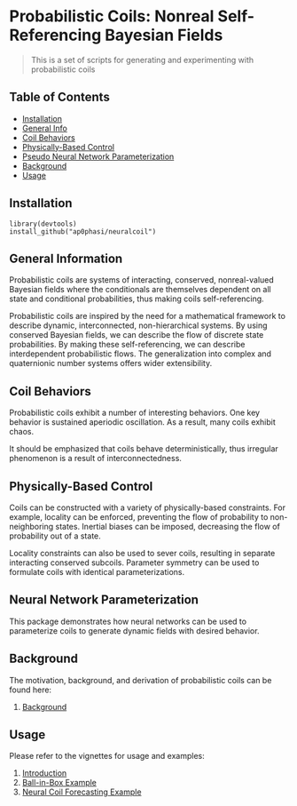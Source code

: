 # Probabilistic Coils: Nonreal Self-Referencing Bayesian Fields
> This is a set of scripts for generating and experimenting with probabilistic coils

## Table of Contents
* [Installation](#install)
* [General Info](#general-information)
* [Coil Behaviors](#coil-behaviors)
* [Physically-Based Control](#physically-based-control)
* [Pseudo Neural Network Parameterization](#pseudo-neural-network-parameterization)
* [Background](#background)
* [Usage](#usage)
<!-- * [License](#license) -->

## Installation
```
library(devtools)
install_github("ap0phasi/neuralcoil")
```

## General Information
Probabilistic coils are systems of interacting, conserved, nonreal-valued Bayesian fields where the conditionals
are themselves dependent on all state and conditional probabilities, thus making coils
self-referencing. 

Probabilistic coils are inspired by the need for a mathematical framework to describe
dynamic, interconnected, non-hierarchical systems. By using conserved Bayesian fields,
we can describe the flow of discrete state probabilities. By making these self-referencing,
we can describe interdependent probabilistic flows. The generalization into complex and quaternionic
number systems offers wider extensibility. 

## Coil Behaviors 
Probabilistic coils exhibit a number of interesting behaviors. One key behavior is sustained 
aperiodic oscillation. As a result, many coils exhibit chaos. 

It should be emphasized that coils behave deterministically, thus irregular phenomenon is a result of
interconnectedness. 


## Physically-Based Control
Coils can be constructed with a variety of physically-based constraints. For example, locality
can be enforced, preventing the flow of probability to non-neighboring states. Inertial biases can
be imposed, decreasing the flow of probability out of a state. 

Locality constraints can also be used to sever coils, resulting in separate interacting conserved subcoils.
Parameter symmetry can be used to formulate coils with identical parameterizations.


## Neural Network Parameterization
This package demonstrates how neural networks can be used to parameterize coils to generate dynamic fields with desired behavior.

## Background
The motivation, background, and derivation of probabilistic coils can be found here:

1. [Background]

[Background]: https://docs.google.com/document/d/e/2PACX-1vQaaN5-uBjQy8J5WLnZm3fHybOmhNjezxSUw5pn771v7gWzHI4US4KEtbtfE4dU88CzMnIz2SoLNQo2/pub

## Usage
Please refer to the vignettes for usage and examples:

1. [Introduction]
2. [Ball-in-Box Example]
3. [Neural Coil Forecasting Example]

[Introduction]: http://htmlpreview.github.io/?https://github.com/ap0phasi/neuralcoil/blob/main/vignettes/introduction.html
[Ball-in-Box Example]: http://htmlpreview.github.io/?https://github.com/ap0phasi/neuralcoil/blob/main/vignettes/ballinbox.html
[Neural Coil Forecasting Example]: http://htmlpreview.github.io/?https://github.com/ap0phasi/neuralcoil/blob/main/vignettes/neuralcoilforecast.html
